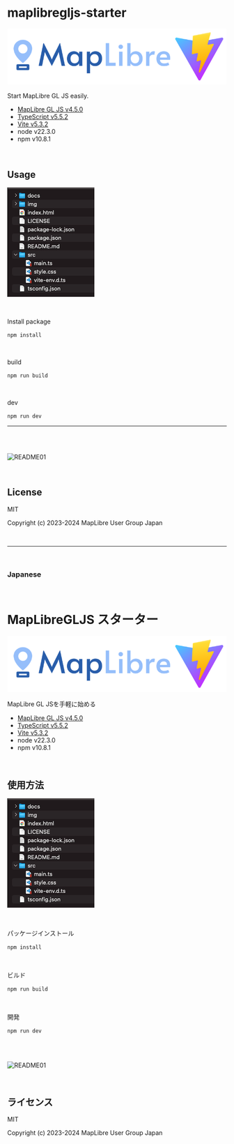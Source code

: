 # maplibregljs-starter

![README02](img/README02.png)

Start MapLibre GL JS easily.  
- [MapLibre GL JS v4.5.0](https://maplibre.org)  
- [TypeScript v5.5.2](https://www.typescriptlang.org)  
- [Vite v5.3.2](https://vitejs.dev)  
- node v22.3.0
- npm v10.8.1

<br>

## Usage

![README03](img/README03.png)

<br>

Install package
```bash
npm install
```

<br>

build
```bash
npm run build
```

<br>

dev
```bash
npm run dev
```

---

<br>
<br>

![README01](img/README01.gif)

<br>

## License
MIT

Copyright (c) 2023-2024 MapLibre User Group Japan

<br>

---

<br>

### Japanese

<br>

# MapLibreGLJS スターター

![README02](img/README02.png)

MapLibre GL JSを手軽に始める
- [MapLibre GL JS v4.5.0](https://maplibre.org)  
- [TypeScript v5.5.2](https://www.typescriptlang.org)  
- [Vite v5.3.2](https://vitejs.dev)  
- node v22.3.0
- npm v10.8.1

<br>

##  使用方法

![README03](img/README03.png)

<br>

パッケージインストール

```bash
npm install
```

<br>

ビルド

```bash
npm run build
```

<br>

開発

```bash
npm run dev
```

<br>
<br>

![README01](img/README01.gif)

<br>

## ライセンス
MIT

Copyright (c) 2023-2024 MapLibre User Group Japan

<br>

